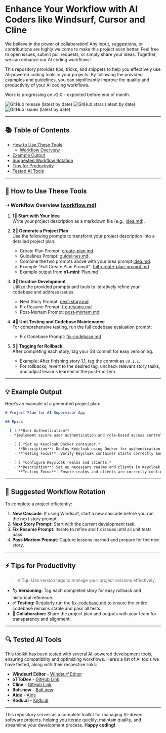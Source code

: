 # Enhance Your Workflow with AI Coders like Windsurf, Cursor and Cline

We believe in the power of collaboration! Any input, suggestions, or contributions are highly welcome to make this project even better. Feel free to open issues, submit pull requests, or simply share your ideas. Together, we can enhance our AI coding workflows!

This repository provides tips, tricks, and snippets to help you effectively use AI-powered coding tools in your projects. By following the provided examples and guidelines, you can significantly improve the quality and productivity of your AI coding workflows.

Work is progressing on v2.0 - expected before end of month.

![GitHub release (latest by date)](https://img.shields.io/github/v/release/mikl0s/ai_coding_tools?cache_bust=1)
![GitHub stars (latest by date)](https://img.shields.io/github/stars/mikl0s/ai_coding_tools?cache_bust=1)
![GitHub issues (latest by date)](https://img.shields.io/github/issues/mikl0s/ai_coding_tools?cache_bust=1)

---

## 📚 Table of Contents
- [How to Use These Tools](#how-to-use-these-tools)
  - [Workflow Overview](#workflow-overview)
- [Example Output](#example-output)
- [Suggested Workflow Rotation](#suggested-workflow-rotation)
- [Tips for Productivity](#tips-for-productivity)
- [Tested AI Tools](#tested-ai-tools)

---

## 🚧 How to Use These Tools

### ➝ Workflow Overview ([workflow.md](https://github.com/mikl0s/ai_coding_tools/blob/main/docs/workflow.md))

1. **1⃣ Start with Your Idea**  
   Write your project description as a markdown file (e.g., [idea.md](https://github.com/mikl0s/ai_coding_tools/blob/main/docs/01-idea.md)).

2. **2⃣ Generate a Project Plan**  
   Use the following prompts to transform your project description into a detailed project plan:
   - Create Plan Prompt: [create-plan.md](https://github.com/mikl0s/ai_coding_tools/blob/main/docs/02-create-plan.md)  
   - Guidelines Prompt: [guidelines.md](https://github.com/mikl0s/ai_coding_tools/blob/main/docs/03-guidelines.md)
   - Combine the two prompts above with your idea prompt [idea.md](https://github.com/mikl0s/ai_coding_tools/blob/main/docs/01idea.md).
   - Example "Full Create Plan Prompt": [full-create-plan-prompt.md](https://github.com/mikl0s/ai_coding_tools/blob/main/docs/04-full-create-plan-prompt.md)  
   - Example output from **o1-mini**: [Plan.md](https://github.com/mikl0s/ai_coding_tools/blob/main/docs/05-plan.md)

3. **3⃣ Iterative Development**  
   Utilize the provided prompts and tools to iteratively refine your codebase and address issues:
   - Next Story Prompt: [next-story.md](https://raw.githubusercontent.com/mikl0s/ai_coding_tools/refs/heads/main/docs/06-next-story.md)  
   - Fix Resume Prompt: [fix-resume.md](https://raw.githubusercontent.com/mikl0s/ai_coding_tools/refs/heads/main/docs/07-fix-resume.md)  
   - Post-Mortem Prompt: [post-mortem.md](https://raw.githubusercontent.com/mikl0s/ai_coding_tools/refs/heads/main/docs/08-post-mortem.md)

4. **4⃣ Unit Testing and Codebase Maintenance**  
   For comprehensive testing, run the full codebase evaluation prompt:
   - Fix Codebase Prompt: [fix-codebase.md](https://raw.githubusercontent.com/mikl0s/ai_coding_tools/refs/heads/main/docs/09-fix-codebase.md)

5. **5⃣ Tagging for Rollback**  
   After completing each story, tag your Git commit for easy versioning.  
   - Example: After finishing story 1.1, tag the commit as `v0.1.1`.  
   - For rollbacks, revert to the desired tag, uncheck relevant story tasks, and adjust lessons learned in the post-mortem.

---

## 💡 Example Output

Here’s an example of a generated project plan:

```markdown
# Project Plan for AI Supervisor App

## Epics

- [ ] **User Authentication**
  - *Implement secure user authentication and role-based access control using Keycloak.*

  - [ ] *Set up Keycloak Docker container.*
    - **Description**: Deploy Keycloak using Docker for authentication services.
    - **Testing Focus**: Verify Keycloak container starts correctly and is accessible.
  
  - [ ] *Configure Keycloak realms and clients.*
    - **Description**: Set up necessary realms and clients in Keycloak.
    - **Testing Focus**: Ensure realms and clients are correctly configured and functional.
```

---

## 🔄 Suggested Workflow Rotation

To complete a project efficiently:

1. **New Cascade**: If using Windsurf, start a new cascade before you run the next story prompt. 
2. **Next Story Prompt**: Start with the current development task.  
3. **Fix Resume Prompt**: Iterate to refine and fix issues until all unit tests pass.  
4. **Post-Mortem Prompt**: Capture lessons learned and prepare for the next story.

---

## ⚡ Tips for Productivity

> **💡 Tip:** Use version tags to manage your project versions effectively.

- **🏷️ Versioning:** Tag each completed story for easy rollback and historical reference.  
- **✅ Testing:** Regularly run the [fix-codebase.md](https://github.com/mikl0s/ai_coding_tools/blob/main/docs/fix-codebase.md) to ensure the entire codebase remains stable and pass all tests.  
- **🤝 Collaboration:** Share the project plan and outputs with your team for transparency and alignment.

---

## 🔍 Tested AI Tools

This toolkit has been tested with several AI-powered development tools, ensuring compatibility and optimizing workflows. Here’s a list of AI tools we have tested, along with their respective links:

- **Windsurf Editor** - [Windsurf Editor](https://codeium.com/windsurf)
- **oTToDev** - [GitHub Link](https://github.com/coleam00/bolt.new-any-llm)
- **Cline** - [GitHub Link](https://github.com/cline/cline)
- **Bolt.new** - [Bolt.new](https://bolt.new)
- **Aide** - [Aide](https://aide.dev/)
- **Kodu.ai** - [Kodu.ai](https://www.kodu.ai/)

---

This repository serves as a complete toolkit for managing AI-driven software projects, helping you iterate quickly, maintain quality, and streamline your development process. **Happy coding!**

